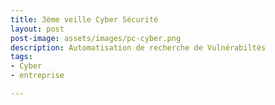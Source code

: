 ```yaml
---
title: 3ème veille Cyber Sécurité
layout: post
post-image: assets/images/pc-cyber.png
description: Automatisation de recherche de Vulnérabiltés
tags:
- Cyber
- entreprise

---
```


